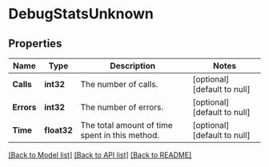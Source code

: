 # DebugStatsUnknown

## Properties
Name | Type | Description | Notes
------------ | ------------- | ------------- | -------------
**Calls** | **int32** | The number of calls. | [optional] [default to null]
**Errors** | **int32** | The number of errors. | [optional] [default to null]
**Time** | **float32** | The total amount of time spent in this method. | [optional] [default to null]

[[Back to Model list]](../README.md#documentation-for-models) [[Back to API list]](../README.md#documentation-for-api-endpoints) [[Back to README]](../README.md)


